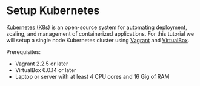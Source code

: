 # Setup Kubernetes

[Kubernetes (K8s)](https://kubernetes.io/docs/concepts/overview/what-is-kubernetes/) is an open-source system for automating deployment, scaling, and management of containerized applications. For this tutorial we will setup a single node Kubernetes cluster using [Vagrant](https://www.vagrantup.com/downloads.html) and [VirtualBox](https://www.virtualbox.org/wiki/Downloads).

Prerequisites:

* Vagrant 2.2.5 or later
* VirtualBox 6.0.14 or later
* Laptop or server with at least 4 CPU cores and 16 Gig of RAM